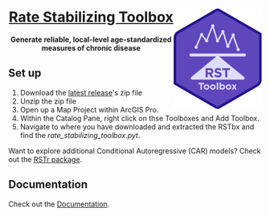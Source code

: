 <h1 align="center">
  <a href="https://github.com/CEHI-code-repos/RateStabilizingToolbox">
    Rate Stabilizing Toolbox<img src="docs/photos/general/logo.png" width = "175" height = "200" align="right" /> 
  </a>
</h1>

<p align="center">
  <strong>Generate reliable, local-level age-standardized measures of chronic disease </strong>
</p>

## Set up

1.  Download the [latest release](https://github.com/CEHI-code-repos/RateStabilizingToolbox/releases/latest)'s zip file
2.  Unzip the zip file
3.  Open up a Map Project within ArcGIS Pro. 
4.  Within the Catalog Pane, right click on thse Toolboxes and Add Toolbox. 
5.  Navigate to where you have downloaded and extracted the RSTbx and find the *rate_stabilizing_toolbox.pyt*.  

Want to explore additional Conditional Autoregressive (CAR) models? Check
out the [RSTr package](https://cehi-code-repos.github.io/RSTr/).

## Documentation

Check out the [Documentation](https://cehi-code-repos.github.io/RateStabilizingToolbox).
